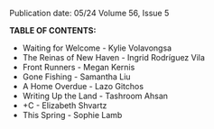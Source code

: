 Publication date: 05/24
Volume 56, Issue 5

**TABLE OF CONTENTS:**
- Waiting for Welcome - Kylie Volavongsa
- The Reinas of New Haven - Ingrid Rodríguez Vila
- Front Runners - Megan Kernis
- Gone Fishing - Samantha Liu
- A Home Overdue - Lazo Gitchos
- Writing Up the Land - Tashroom Ahsan
- +C - Elizabeth Shvartz
- This Spring - Sophie Lamb

